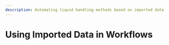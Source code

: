 ```yaml
---
description: Automating liquid handling methods based on imported data sets.
---
```


# Using Imported Data in Workflows

